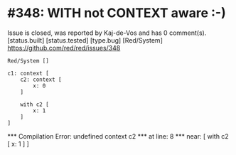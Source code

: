
#348: WITH not CONTEXT aware :-)
================================================================================
Issue is closed, was reported by Kaj-de-Vos and has 0 comment(s).
[status.built] [status.tested] [type.bug] [Red/System]
<https://github.com/red/red/issues/348>

```
Red/System []

c1: context [
    c2: context [
        x: 0
    ]

    with c2 [
        x: 1
    ]
]
```

**\* Compilation Error: undefined context c2 
**\* at line: 8 
**\* near: [
    with c2 [
        x: 1
    ]
]



